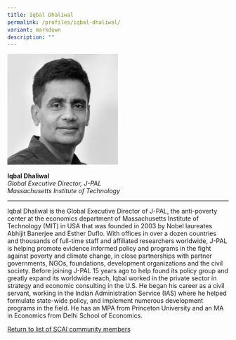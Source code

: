 ```yaml
---
title: Iqbal Dhaliwal
permalink: /profiles/iqbal-dhaliwal/
variant: markdown
description: ""
---
```

<div style="width:50%"><img src="/images/People/iqbal_dhaliwal.jpeg" alt="Iqbal Dhaliwal"></div>

**Iqbal Dhaliwal**<br>*Global Executive Director, J-PAL*<br>*Massachusetts Institute of Technology*<br>

---

Iqbal Dhaliwal is the Global Executive Director of J-PAL, the anti-poverty center at the economics department of Massachusetts Institute of Technology (MIT) in USA that was founded in 2003 by Nobel laureates Abhijit Banerjee and Esther Duflo. With offices in over a dozen countries and thousands of full-time staff and affiliated researchers worldwide, J-PAL is helping promote evidence informed policy and programs in the fight against poverty and climate change, in close partnerships with partner governments, NGOs, foundations, development organizations and the civil society. Before joining J-PAL 15 years ago to help found its policy group and greatly expand its worldwide reach, Iqbal worked in the private sector in strategy and economic consulting in the U.S. He began his career as a civil servant, working in the Indian Administration Service (IAS) where he helped formulate state-wide policy, and implement numerous development programs in the field. He has an MPA from Princeton University and an MA in Economics from Delhi School of Economics.

[Return to list of SCAI community members](/community)